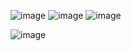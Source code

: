 ![image](https://user-images.githubusercontent.com/57319180/179387196-dd3b4b03-743a-482b-865c-f2bf29c4b4bb.png)
![image](https://user-images.githubusercontent.com/57319180/179387204-7c9bbb71-4203-4649-bf6e-a03b119fc2e0.png)
![image](https://user-images.githubusercontent.com/57319180/179387223-54c76cc8-2a33-4e47-845f-e8a38ae3101e.png)


![image](https://user-images.githubusercontent.com/57319180/179387232-431b69de-f442-4565-a695-a5a8df41814e.png)
